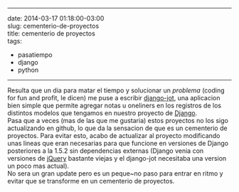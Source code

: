 
---
  
date: 2014-03-17 01:18:00-03:00  
slug: cementerio-de-proyectos  
title: cementerio de proyectos  
tags:  
- pasatiempo  
- django  
- python  
  
---
  

Resulta que un dia para matar el tiempo y solucionar un *problema* (coding for fun and profit, le dicen) me puse a escribir [django-jot](https://github.com/lvm/django-jot), una aplicacion bien simple que permite agregar notas u oneliners en los registros de los distintos modelos que tengamos en nuestro proyecto de [Django](https://www.djangoproject.com/).  
Pasa que a veces (mas de las que me gustaria) estos proyectos no los sigo actualizando en github, lo que da la sensacion de que es un cementerio de proyectos. Para evitar esto, acabo de actualizar al proyecto modificando unas lineas que eran necesarias para que funcione en versiones de Django posteriores a la 1.5.2 sin dependencias externas (Django venia con versiones de [jQuery](http://jquery.com/) bastante viejas y el django-jot necesitaba una version un poco mas actual).   
No sera un gran update pero es un peque~no paso para entrar en ritmo y evitar que se transforme en un cementerio de proyectos.
